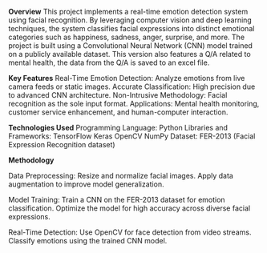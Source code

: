 **Overview**
This project implements a real-time emotion detection system using facial recognition. By leveraging computer vision and deep learning techniques, the system classifies facial expressions into distinct emotional categories such as happiness, sadness, anger, surprise, and more. 
The project is built using a Convolutional Neural Network (CNN) model trained on a publicly available dataset. This version also features a Q/A related to mental health, the data from the Q/A is saved to an excel file.

**Key Features**
Real-Time Emotion Detection: Analyze emotions from live camera feeds or static images.
Accurate Classification: High precision due to advanced CNN architecture.
Non-Intrusive Methodology: Facial recognition as the sole input format.
Applications: Mental health monitoring, customer service enhancement, and human-computer interaction.

**Technologies Used**
  Programming Language: Python
  Libraries and Frameworks:
  TensorFlow
  Keras
  OpenCV
  NumPy
  Dataset: FER-2013 (Facial Expression Recognition dataset)

**Methodology**

  Data Preprocessing:
      Resize and normalize facial images.
      Apply data augmentation to improve model generalization.
      
  Model Training:
      Train a CNN on the FER-2013 dataset for emotion classification.
      Optimize the model for high accuracy across diverse facial expressions.
      
  Real-Time Detection:
      Use OpenCV for face detection from video streams.
      Classify emotions using the trained CNN model.
